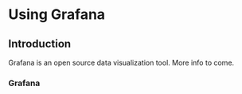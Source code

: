 Using Grafana
====================

Introduction
----------------
Grafana is an open source data visualization tool. More info to come.

### Grafana